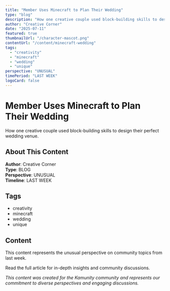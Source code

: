 ```yaml
---
title: "Member Uses Minecraft to Plan Their Wedding"
type: "blog"
description: "How one creative couple used block-building skills to design their perfect wedding venue."
author: "Creative Corner"
date: "2025-07-11"
featured: true
thumbnailUrl: "/character-mascot.png"
contentUrl: "/content/minecraft-wedding"
tags:
  - "creativity"
  - "minecraft"
  - "wedding"
  - "unique"
perspective: "UNUSUAL"
timePeriod: "LAST WEEK"
logoCard: false
---
```

# Member Uses Minecraft to Plan Their Wedding

How one creative couple used block-building skills to design their perfect wedding venue.

## About This Content

**Author**: Creative Corner  
**Type**: BLOG  
**Perspective**: UNUSUAL  
**Timeline**: LAST WEEK  



## Tags

- creativity
- minecraft
- wedding
- unique

## Content

This content represents the unusual perspective on community topics from last week. 



Read the full article for in-depth insights and community discussions.


*This content was created for the Kamunity community and represents our commitment to diverse perspectives and engaging discussions.*
